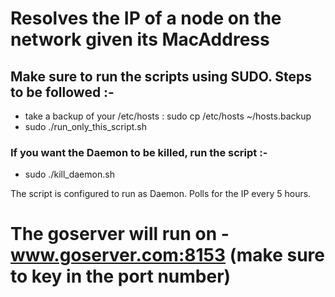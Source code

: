 # Resolves the IP of a node on the network given its MacAddress
## Make sure to run the scripts using SUDO. Steps to be followed :-
  - take a backup of your /etc/hosts : sudo cp /etc/hosts ~/hosts.backup 
  - sudo ./run_only_this_script.sh

### If you want the Daemon to be killed, run the script :-
  - sudo ./kill_daemon.sh
  
The script is configured to run as Daemon. Polls for the IP every 5 hours.

# The goserver will run on - www.goserver.com:8153 (make sure to key in the port number)
